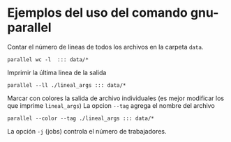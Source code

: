 # Ejemplos del uso del comando gnu-parallel

Contar el número de lineas de todos los archivos en la carpeta `data`.
```
parallel wc -l  ::: data/*
```

Imprimir la última linea de la salida
```
parallel --ll ./lineal_args ::: data/*
```

Marcar con colores la salida de archivo individuales
(es mejor modificar los que imprime `lineal_args`)
La opcion `--tag` agrega el nombre del archivo

```
parallel --color --tag ./lineal_args ::: data/*
```

La opción `-j`  (jobs) controla el número de trabajadores.
